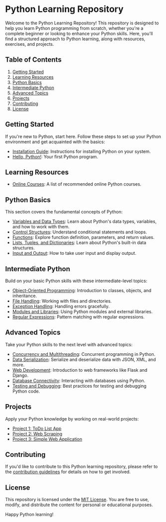 # Python Learning Repository

Welcome to the Python Learning Repository! This repository is designed to help you learn Python programming from scratch, whether you're a complete beginner or looking to enhance your Python skills. Here, you'll find a structured approach to Python learning, along with resources, exercises, and projects.

## Table of Contents
1. [Getting Started](#getting-started)
2. [Learning Resources](#learning-resources)
3. [Python Basics](#python-basics)
4. [Intermediate Python](#intermediate-python)
5. [Advanced Topics](#advanced-topics)
6. [Projects](#projects)
7. [Contributing](#contributing)
8. [License](#license)

## Getting Started
If you're new to Python, start here. Follow these steps to set up your Python environment and get acquainted with the basics:
- [Installation Guide](getting-started/installation.md): Instructions for installing Python on your system.
- [Hello, Python!](getting-started/hello-python.md): Your first Python program.

## Learning Resources
- [Online Courses](learning-resources/online-courses.md): A list of recommended online Python courses.

## Python Basics
This section covers the fundamental concepts of Python:
- [Variables and Data Types](python-basics/variables-and-data-types.md): Learn about Python's data types, variables, and how to work with them.
- [Control Structures](python-basics/control-structures.md): Understand conditional statements and loops.
- [Functions](python-basics/functions.md): Explore function definition, parameters, and return values.
- [Lists, Tuples, and Dictionaries](python-basics/lists-tuples-dictionaries.md): Learn about Python's built-in data structures.
- [Input and Output](python-basics/input-output.md): How to take user input and display output.

## Intermediate Python
Build on your basic Python skills with these intermediate-level topics:
- [Object-Oriented Programming](intermediate-python/oop.md): Introduction to classes, objects, and inheritance.
- [File Handling](intermediate-python/file-handling.md): Working with files and directories.
- [Exception Handling](intermediate-python/exception-handling.md): Handling errors gracefully.
- [Modules and Libraries](intermediate-python/modules-and-libraries.md): Using Python modules and external libraries.
- [Regular Expressions](intermediate-python/regular-expressions.md): Pattern matching with regular expressions.

## Advanced Topics
Take your Python skills to the next level with advanced topics:
- [Concurrency and Multithreading](advanced-topics/concurrency-and-multithreading.md): Concurrent programming in Python.
- [Data Serialization](advanced-topics/data-serialization.md): Serialize and deserialize data with JSON, XML, and more.
- [Web Development](advanced-topics/web-development.md): Introduction to web frameworks like Flask and Django.
- [Database Connectivity](advanced-topics/database-connectivity.md): Interacting with databases using Python.
- [Testing and Debugging](advanced-topics/testing-and-debugging.md): Best practices for testing and debugging Python code.

## Projects
Apply your Python knowledge by working on real-world projects:
- [Project 1: ToDo List App](projects/project1-todo-list.md)
- [Project 2: Web Scraping](projects/project2-web-scraping.md)
- [Project 3: Simple Web Application](projects/project3-simple-web-app.md)

## Contributing
If you'd like to contribute to this Python learning repository, please refer to the [contribution guidelines](CONTRIBUTING.md) for details on how to get involved.

## License
This repository is licensed under the [MIT License](LICENSE.md). You are free to use, modify, and distribute the content for personal or educational purposes.

Happy Python learning!
